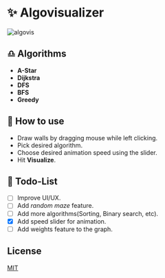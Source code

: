 # ✨ Algovisualizer

![algovis](https://user-images.githubusercontent.com/42354803/78632823-a4f6a100-78bd-11ea-8bc9-5e6ac36a24d2.gif)

## ♎ Algorithms
- **A-Star**
- **Dijkstra**
- **DFS**
- **BFS**
- **Greedy** 

## 🚀 How to use
- Draw walls by dragging mouse while left clicking.
- Pick desired algorithm.
- Choose desired animation speed using the slider.
- Hit **Visualize**.

## 🎯 Todo-List
- [ ] Improve UI/UX.
- [ ] Add *random maze* feature.
- [ ] Add more algorithms(Sorting, Binary search, etc).
- [x] Add speed slider for animation.
- [ ] Add weights feature to the graph. 

## License
[MIT](https://github.com/hv7214/Algovisualize/blob/master/LICENSE)
